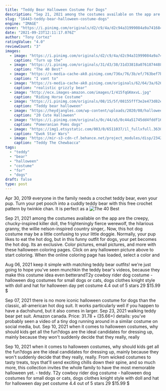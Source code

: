 ```yaml
---
title: "Teddy Bear Halloween Costume For Dogs"
description: "Sep 21, 2021 among the costumes available on the app are the creepy, chucky-inspired killer doll, the frighteningly fierce werewolf, the hilarious granny, the willie nelson-inspired country singer,"
slug: "16443-teddy-bear-halloween-costume-dogs"
engine: "IMAGE"
cover: "https://i.pinimg.com/originals/d2/c9/4a/d2c94a31999084a9a741684e34401d0f.jpg"
date: "2021-09-23T12:11:17.076Z"
author: "Tony Cortez"
ratingValue: "4.0"
reviewCount: "3"
images:
  - image: "https://i.pinimg.com/originals/d2/c9/4a/d2c94a31999084a9a741684e34401d0f.jpg"
    caption: "Turn up the"
  - image: "https://i.pinimg.com/originals/31/d3/38/31d33818a076187448849be4f14d6145.jpg"
    caption: "The 40 Best"
  - image: "https://s-media-cache-ak0.pinimg.com/736x/76/3b/ef/763bef7b843fe7f65722a0b67d2296f1--dog-halloween-happy-halloween.jpg"
    caption: "I vant to"
  - image: "https://s-media-cache-ak0.pinimg.com/originals/62/64/3a/62643ae3dd9ec4adc9e5db7e753f2427.jpg"
    caption: "realistic grizzly bear"
  - image: "http://ecx.images-amazon.com/images/I/415fqGKmxvL.jpg"
    caption: "Riding Horse Costume"
  - image: "https://i.pinimg.com/originals/08/15/5f/08155fff3e2e473d82e1b1bf02a835f1.jpg"
    caption: "Teddy bear halloween"
  - image: "https://heydjangles.com/wp-content/uploads/2020/08/halloween-costumes-for-extra-large-dogs-2-768x1380.png"
    caption: "20 Cute Halloween"
  - image: "https://i.pinimg.com/originals/0c/44/a5/0c44a51745dd4fddf164d5b9b0424c4a.jpg"
    caption: "Pomeranian Poms dogs"
  - image: "https://img1.etsystatic.com/003/0/6511037/il_fullxfull.363059093_quev.jpg"
    caption: "Ewok Star Wars"
  - image: "https://mir-s3-cdn-cf.behance.net/project_modules/disp/23421b13811237.5627883a0d957.jpg"
    caption: "Teddy The Chewbacca"
tags:
  - "teddy"
  - "bear"
  - "halloween"
  - "costume"
  - "for"
  - "dogs"
draft: false
type: post
---
```


Apr 30, 2019 everyone in the family needs a crochet teddy bear, even your pup. Turn your pet pooch into a cuddly teddy bear with this free crochet pattern by twinkie chan. It is perfect as a
![The 40 Best](https://i.pinimg.com/originals/31/d3/38/31d33818a076187448849be4f14d6145.jpg "The 40 Best")

Sep 21, 2021 among the costumes available on the app are the creepy, chucky-inspired killer doll, the frighteningly fierce werewolf, the hilarious granny, the willie nelson-inspired country singer,. Now, this hot dog costume may be a little confusing to your little doggie. Normally, your pup likes to eat the hot dog, but in this funny outfit for dogs, your pet becomes the hot dog. Its an exclusive. Color pictures, email pictures, and more with these halloween coloring pages. Click on any halloween picture above to start coloring. When the online coloring page has loaded, select a color and
<!--inArticleAds-->

<!--galleryOne-->

Aug 06, 2021 keep it simple with matching teddy bear outfits! we're just going to hope you've seen munchkin the teddy bear's videos, because they make this costume idea even betterandT2y cowboy rider dog costume - halloween dog costumes for small dogs or cats, dogs clothes knight style with doll and hat for halloween day pet costume 4.4 out of 5 stars 29 $15.99 $
<!--inArticleAds-->

<!--galleryTwo-->

Sep 07, 2021 there is no more iconic halloween costume for dogs than the classic, all-american hot dog suit. It works particularly well if you happen to have a dachshund, but it also comes in larger. Sep 23, 2021 walking teddy bear pet suit. Amazon canada. Price: $31.78+ ($35.66+) details: you've probably seen a video of a tiny dog running around in a similar costume on social media, but. Sep 10, 2021 when it comes to halloween costumes, why should kids get all the fun?dogs are the ideal candidates for dressing up, mainly because they won't suddenly decide that they really, really
<!--galleryThree-->

Sep 10, 2021 when it comes to halloween costumes, why should kids get all the fun?dogs are the ideal candidates for dressing up, mainly because they won't suddenly decide that they really, really. From wicked costumes to tasty treats, toys that'll send exciting chills down their spine, and so much more, this collection invites the whole family to have the most memorable halloween yet. - teddy. T2y cowboy rider dog costume - halloween dog costumes for small dogs or cats, dogs clothes knight style with doll and hat for halloween day pet costume 4.4 out of 5 stars 29 $15.99 $